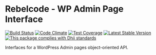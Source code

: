 # Rebelcode - WP Admin Page Interface

[![Build Status](https://travis-ci.org/rebelcode/wp-admin-page-interface.svg?branch=develop)](https://travis-ci.org/rebelcode/wp-admin-page-interface)
[![Code Climate](https://codeclimate.com/github/RebelCode/wp-admin-page-interface/badges/gpa.svg)](https://codeclimate.com/github/RebelCode/wp-admin-page-interface)
[![Test Coverage](https://codeclimate.com/github/RebelCode/wp-admin-page-interface/badges/coverage.svg)](https://codeclimate.com/github/RebelCode/wp-admin-page-interface/coverage)
[![Latest Stable Version](https://poser.pugx.org/rebelcode/wp-admin-page-interface/version)](https://packagist.org/packages/rebelcode/wp-admin-page-interface)
[![This package complies with Dhii standards](https://img.shields.io/badge/Dhii-Compliant-green.svg?style=flat-square)][Dhii]

Interfaces for a WordPress Admin pages object-oriented API.

[Dhii]: https://github.com/Dhii/dhii
